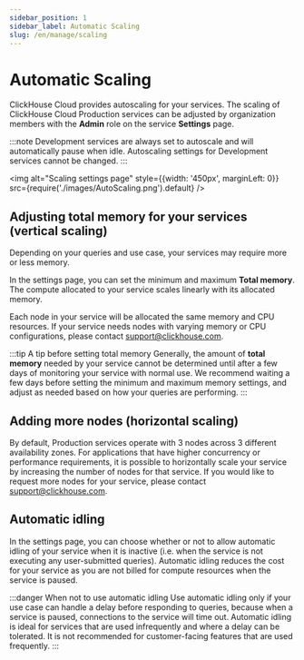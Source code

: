```yaml
---
sidebar_position: 1
sidebar_label: Automatic Scaling
slug: /en/manage/scaling
---
```


# Automatic Scaling

ClickHouse Cloud provides autoscaling for your services. The scaling of ClickHouse Cloud Production services can be adjusted by organization members with the **Admin** role on the service **Settings** page.

:::note
Development services are always set to autoscale and will automatically pause when idle. Autoscaling settings for Development services cannot be changed.
:::

<img alt="Scaling settings page" style={{width: '450px', marginLeft: 0}} src={require('./images/AutoScaling.png').default} />

## Adjusting total memory for your services (vertical scaling)

Depending on your queries and use case, your services may require more or less memory.

In the settings page, you can set the minimum and maximum **Total memory**. The compute allocated to your service scales linearly with its allocated memory.

Each node in your service will be allocated the same memory and CPU resources. If your service needs nodes with varying memory or CPU configurations, please contact support@clickhouse.com.

:::tip A tip before setting total memory
Generally, the amount of **total memory** needed by your service cannot be determined until after a few days of monitoring your service with normal use.  We recommend waiting a few days before setting the minimum and maximum memory settings, and adjust as needed based on how your queries are performing.
:::

## Adding more nodes (horizontal scaling)

By default, Production services operate with 3 nodes across 3 different availability zones. For applications that have higher concurrency or performance requirements, it is possible to horizontally scale your service by increasing the number of nodes for that service. If you would like to request more nodes for your service, please contact support@clickhouse.com.

## Automatic idling

In the settings page, you can choose whether or not to allow automatic idling of your service when it is inactive (i.e. when the service is not executing any user-submitted queries). Automatic idling reduces the cost for your service as you are not billed for compute resources when the service is paused.

:::danger When not to use automatic idling
Use automatic idling only if your use case can handle a delay before responding to queries, because when a service is paused, connections to the service will time out.  Automatic idling is ideal for services that are used infrequently and where a delay can be tolerated. It is not recommended for customer-facing features that are used frequently.
:::

